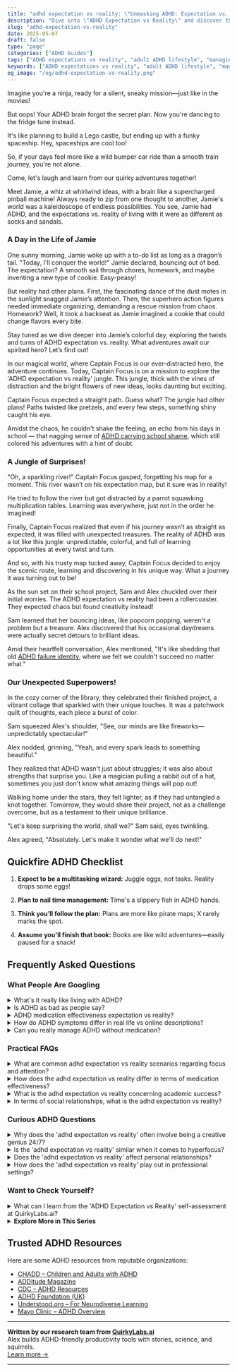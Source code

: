 ```yaml
---
title: "adhd expectation vs reality: \"Unmasking ADHD: Expectation vs. Reality – Find Joy & Insight!\""
description: "Dive into \"ADHD Expectation vs Reality\" and discover the humorous, heartwarming truths of ADHD life. Feel seen, understood, and joyfully validated!"
slug: "adhd-expectation-vs-reality"
date: 2025-05-07
draft: false
type: "page"
categories: ["ADHD Guides"]
tags: ["ADHD expectations vs reality", "adult ADHD lifestyle", "managing ADHD unpredictability", "ADHD humor and insights", "ADHD daily challenges", "ADHD creative thinking", "ADHD coping strategies for adults"]
keywords: ["ADHD expectations vs reality", "adult ADHD lifestyle", "managing ADHD unpredictability", "ADHD humor and insights", "ADHD daily challenges", "ADHD creative thinking", "ADHD coping strategies for adults"]
og_image: "/og/adhd-expectation-vs-reality.png"
---
```


Imagine you're a ninja, ready for a silent, sneaky mission—just like in the movies!

But oops! Your ADHD brain forgot the secret plan. Now you're dancing to the fridge tune instead.

It's like planning to build a Lego castle, but ending up with a funky spaceship. Hey, spaceships are cool too!

So, if your days feel more like a wild bumper car ride than a smooth train journey, you're not alone.

Come, let's laugh and learn from our quirky adventures together!

Meet Jamie, a whiz at whirlwind ideas, with a brain like a supercharged pinball machine! Always ready to zip from one thought to another, Jamie's world was a kaleidoscope of endless possibilities. You see, Jamie had ADHD, and the expectations vs. reality of living with it were as different as socks and sandals.

### A Day in the Life of Jamie

One sunny morning, Jamie woke up with a to-do list as long as a dragon’s tail. "Today, I'll conquer the world!" Jamie declared, bouncing out of bed. The expectation? A smooth sail through chores, homework, and maybe inventing a new type of cookie. Easy-peasy!

But reality had other plans. First, the fascinating dance of the dust motes in the sunlight snagged Jamie’s attention. Then, the superhero action figures needed immediate organizing, demanding a rescue mission from chaos. Homework? Well, it took a backseat as Jamie imagined a cookie that could change flavors every bite.

Stay tuned as we dive deeper into Jamie’s colorful day, exploring the twists and turns of ADHD expectation vs. reality. What adventures await our spirited hero? Let’s find out!

In our magical world, where Captain Focus is our ever-distracted hero, the adventure continues. Today, Captain Focus is on a mission to explore the 'ADHD expectation vs reality' jungle. This jungle, thick with the vines of distraction and the bright flowers of new ideas, looks daunting but exciting.

Captain Focus expected a straight path. Guess what? The jungle had other plans! Paths twisted like pretzels, and every few steps, something shiny caught his eye.

Amidst the chaos, he couldn't shake the feeling, an echo from his days in school — that nagging sense of [ADHD carrying school shame](/pages/adhd-carrying-school-shame/), which still colored his adventures with a hint of doubt.

### A Jungle of Surprises!

"Oh, a sparkling river!" Captain Focus gasped, forgetting his map for a moment. This river wasn’t on his expectation map, but it sure was in reality!

He tried to follow the river but got distracted by a parrot squawking multiplication tables. Learning was everywhere, just not in the order he imagined!

Finally, Captain Focus realized that even if his journey wasn’t as straight as expected, it was filled with unexpected treasures. The reality of ADHD was a lot like this jungle: unpredictable, colorful, and full of learning opportunities at every twist and turn.

And so, with his trusty map tucked away, Captain Focus decided to enjoy the scenic route, learning and discovering in his unique way. What a journey it was turning out to be!

As the sun set on their school project, Sam and Alex chuckled over their initial worries. The ADHD expectation vs reality had been a rollercoaster. They expected chaos but found creativity instead!

Sam learned that her bouncing ideas, like popcorn popping, weren't a problem but a treasure. Alex discovered that his occasional daydreams were actually secret detours to brilliant ideas.

Amid their heartfelt conversation, Alex mentioned, "It's like shedding that old [ADHD failure identity](/pages/adhd-failure-identity/), where we felt we couldn't succeed no matter what."

### Our Unexpected Superpowers!

In the cozy corner of the library, they celebrated their finished project, a vibrant collage that sparkled with their unique touches. It was a patchwork quilt of thoughts, each piece a burst of color.

Sam squeezed Alex's shoulder, "See, our minds are like fireworks—unpredictably spectacular!"

Alex nodded, grinning, "Yeah, and every spark leads to something beautiful."

They realized that ADHD wasn't just about struggles; it was also about strengths that surprise you. Like a magician pulling a rabbit out of a hat, sometimes you just don't know what amazing things will pop out!

Walking home under the stars, they felt lighter, as if they had untangled a knot together. Tomorrow, they would share their project, not as a challenge overcome, but as a testament to their unique brilliance.

"Let's keep surprising the world, shall we?" Sam said, eyes twinkling.

Alex agreed, "Absolutely. Let's make it wonder what we'll do next!"

## Quickfire ADHD Checklist

1. **Expect to be a multitasking wizard:** Juggle eggs, not tasks. Reality drops some eggs!

2. **Plan to nail time management:** Time's a slippery fish in ADHD hands.

3. **Think you’ll follow the plan:** Plans are more like pirate maps; X rarely marks the spot.

4. **Assume you'll finish that book:** Books are like wild adventures—easily paused for a snack!

## Frequently Asked Questions



### What People Are Googling

<details><summary>What's it really like living with ADHD?</summary><p>Living with ADHD can certainly be a unique and dynamic experience! Imagine your brain as a browser with multiple tabs open all at once, where focus shifts rapidly from one thought or task to another. This can make everyday activities quite challenging, but it also brings a vibrant intensity to life, often accompanied by bursts of creativity and problem-solving abilities that are truly outside the box. It's like having a super-charged mind that, once you learn how to pilot it effectively, can take you on some amazing adventures.</p></details>
<details><summary>Is ADHD as bad as people say?</summary><p>The view of ADHD can sometimes be clouded by misunderstandings and stereotypes, making it seem daunting. It's important to remember that ADHD includes a range of experiences, and it's as unique as the individual it affects. While it can present challenges, such as difficulties with focus, impulsivity, and managing time, it also comes with unique strengths like creativity, empathy, and the ability to think outside the box. Embracing both the challenges and the strengths can lead to a fulfilling and successful life.</p></details>
<details><summary>ADHD medication effectiveness expectation vs reality?</summary><p>Navigating ADHD medication can often feel like a journey of trial and error, but it's important to set realistic expectations. Many people anticipate immediate and dramatic changes, but the reality is that effectiveness can vary widely from one person to another. It's like finding the perfect pair of shoes; it has to fit just right to work well. Be patient and keep close communication with your healthcare provider to fine-tune your treatment plan for the best results. Remember, it's all about finding what works uniquely well for you!</p></details>
<details><summary>How do ADHD symptoms differ in real life vs online descriptions?</summary><p>Oh, this is a cozy little question that digs into the heart of understanding ADHD! In real life, ADHD symptoms can show up in more nuanced and personal ways than the broad strokes often described online. For instance, while you might read about forgetfulness, in day-to-day life, this could mean misplacing your keys, forgetting an important email, or even skipping a meal because you got absorbed in a task. Each person's experience is like their own cozy, unique pattern in a quilt—similar themes, but with personal twists that make their experience distinct from what you might read in general descriptions.</p></details>
<details><summary>Can you really manage ADHD without medication?</summary><p>Absolutely, managing ADHD without medication is a viable option for many! Each person's ADHD is unique, so what works well for one might not be the best for another. Non-medication strategies, like structured routines, mindfulness practices, coaching, and therapy, can be incredibly effective in managing ADHD symptoms. It's all about finding the right combination of strategies that work for you and creating a supportive environment that helps you thrive.</p></details>



### Practical FAQs

<details><summary>What are common adhd expectation vs reality scenarios regarding focus and attention?</summary><p>Absolutely, diving into the expectation vs. reality of focusing with ADHD can be really enlightening! Often, the expectation is that if someone with ADHD finds something interesting, they can focus on it without any issues. However, the reality is that even with highly engaging tasks, distractions can still creep in, leading to inconsistent focus levels. This doesn't mean you're not trying hard enough; it's just a part of navigating ADHD. Remember, it's perfectly okay to have varied focus, and finding strategies that work for you can make a big difference!</p></details>
<details><summary>How does the adhd expectation vs reality differ in terms of medication effectiveness?</summary><p>Starting ADHD medication can often feel like setting out on a hopeful journey, and it's common to have high expectations about the changes it might bring. In reality, while many find medication to be a helpful tool, its effectiveness can vary widely from person to person. It's a bit like finding the right pair of glasses—sometimes a few adjustments are needed to get the clearest view. Remember, it’s perfectly okay if your experience requires a bit of fine-tuning with your healthcare provider to find what works best for you.</p></details>
<details><summary>What is the adhd expectation vs reality concerning academic success?</summary><p>Navigating academic success with ADHD can often feel like a journey through a landscape dotted with unexpected twists and turns. The common expectation might be that ADHD always makes academic achievement harder, with difficulties in concentration, procrastination, and keeping up with deadlines. In reality, while these challenges are certainly part of the picture, many individuals with ADHD also possess unique strengths such as creativity, problem-solving skills, and the ability to think outside the box. With the right strategies, support, and understanding, academic success isn't just a possibility; it can be a vibrant reality that celebrates your unique approach to learning.</p></details>
<details><summary>In terms of social relationships, what is the adhd expectation vs reality?</summary><p>Navigating social relationships with ADHD can often feel like a balancing act between expectation and reality. You might expect yourself to remember every detail, keep up with every message, and manage social cues flawlessly. However, the reality is often different—forgetting details, struggling with timely responses, or feeling overwhelmed in social settings are common experiences. It's important to remember that these challenges are just a part of your unique journey with ADHD, and embracing strategies like setting reminders, communicating openly about your needs, and allowing yourself grace can make a big difference.</p></details>



### Curious ADHD Questions

<details><summary>Why does the 'adhd expectation vs reality' often involve being a creative genius 24/7?</summary><p>Ah, the old "expectation vs reality" scenario! It's quite common to hear about the stereotype that folks with ADHD are always brimming with creativity, often portrayed as constant whirlwinds of groundbreaking ideas. In reality, while many with ADHD do have creative streaks, creativity can come in waves — sometimes you're overflowing with ideas, and other times, not so much. It's important to remember that having ADHD means experiencing a unique blend of challenges and strengths, and it's perfectly okay if being a "creative genius 24/7" isn't one of them all the time. Let's embrace the ebb and flow of our creative energies without being too hard on ourselves.</p></details>
<details><summary>Is the 'adhd expectation vs reality' similar when it comes to hyperfocus?</summary><p>Absolutely, the concept of "expectation vs. reality" definitely applies to ADHD hyperfocus. Often, the expectation might be that hyperfocus is super convenient, allowing someone to dive deep and stay productive on command. In reality, though, hyperfocus can be a bit of a wild card. It may not always kick in when you need it most, and sometimes it locks onto tasks that aren't the top priority, like getting lost in a book when you really meant to clean the house. It's all part of navigating ADHD's unique twists and turns!</p></details>
<details><summary>Does the 'adhd expectation vs reality' affect personal relationships?</summary><p>Absolutely, the "ADHD expectation vs. reality" can definitely play a role in personal relationships. It's common for folks with ADHD to have high expectations for themselves in social interactions, which might not always align with how things pan out. This mismatch can sometimes lead to feelings of disappointment or misunderstandings with loved ones. Remember, open communication about your experiences and challenges with ADHD can really help bridge any gaps and strengthen your relationships. It's all about finding that cozy middle ground where understanding flourishes!</p></details>
<details><summary>How does the 'adhd expectation vs reality' play out in professional settings?</summary><p>Ah, the classic 'ADHD expectation vs. reality' in professional settings can be quite a journey to navigate! Expectation-wise, you might plan to tackle your tasks in a straightforward, efficient manner, ticking off each item on your to-do list with precision. However, the reality can often involve getting sidetracked by new ideas, unexpected urgencies, or the deep dive into tasks that suddenly seem fascinating. Remember, it’s completely okay! This is just a part of the unique way your ADHD brain works, and with strategies like time-blocking, prioritization, and perhaps some tech tools, you can navigate these waters more smoothly.</p></details>



### Want to Check Yourself?

<details><summary>What can I learn from the 'ADHD Expectation vs Reality' self-assessment at QuirkyLabs.ai?</summary><p>Absolutely, taking the "ADHD Expectation vs. Reality" self-assessment at QuirkyLabs.ai can be quite enlightening! This tool is designed to help you understand the discrepancies between how you expect tasks and activities to go versus how they actually unfold in reality. It's a cozy way to gently uncover patterns in your thinking and behavior that might be holding you back or causing you stress. By identifying these gaps, you can work on strategies to align your expectations more closely with your real-life experiences, making daily life feel a bit more manageable and a lot less surprising.</p></details>

<script type="application/ld+json">
{
  "@context": "https://schema.org",
  "@type": "FAQPage",
  "mainEntity": [
    {
      "@type": "Question",
      "name": "What's it really like living with ADHD?",
      "acceptedAnswer": {
        "@type": "Answer",
        "text": "Living with ADHD can certainly be a unique and dynamic experience! Imagine your brain as a browser with multiple tabs open all at once, where focus shifts rapidly from one thought or task to another. This can make everyday activities quite challenging, but it also brings a vibrant intensity to life, often accompanied by bursts of creativity and problem-solving abilities that are truly outside the box. It's like having a super-charged mind that, once you learn how to pilot it effectively, can take you on some amazing adventures."
      }
    },
    {
      "@type": "Question",
      "name": "Is ADHD as bad as people say?",
      "acceptedAnswer": {
        "@type": "Answer",
        "text": "The view of ADHD can sometimes be clouded by misunderstandings and stereotypes, making it seem daunting. It's important to remember that ADHD includes a range of experiences, and it's as unique as the individual it affects. While it can present challenges, such as difficulties with focus, impulsivity, and managing time, it also comes with unique strengths like creativity, empathy, and the ability to think outside the box. Embracing both the challenges and the strengths can lead to a fulfilling and successful life."
      }
    },
    {
      "@type": "Question",
      "name": "ADHD medication effectiveness expectation vs reality?",
      "acceptedAnswer": {
        "@type": "Answer",
        "text": "Navigating ADHD medication can often feel like a journey of trial and error, but it's important to set realistic expectations. Many people anticipate immediate and dramatic changes, but the reality is that effectiveness can vary widely from one person to another. It's like finding the perfect pair of shoes; it has to fit just right to work well. Be patient and keep close communication with your healthcare provider to fine-tune your treatment plan for the best results. Remember, it's all about finding what works uniquely well for you!"
      }
    },
    {
      "@type": "Question",
      "name": "How do ADHD symptoms differ in real life vs online descriptions?",
      "acceptedAnswer": {
        "@type": "Answer",
        "text": "Oh, this is a cozy little question that digs into the heart of understanding ADHD! In real life, ADHD symptoms can show up in more nuanced and personal ways than the broad strokes often described online. For instance, while you might read about forgetfulness, in day-to-day life, this could mean misplacing your keys, forgetting an important email, or even skipping a meal because you got absorbed in a task. Each person's experience is like their own cozy, unique pattern in a quilt\u2014similar themes, but with personal twists that make their experience distinct from what you might read in general descriptions."
      }
    },
    {
      "@type": "Question",
      "name": "Can you really manage ADHD without medication?",
      "acceptedAnswer": {
        "@type": "Answer",
        "text": "Absolutely, managing ADHD without medication is a viable option for many! Each person's ADHD is unique, so what works well for one might not be the best for another. Non-medication strategies, like structured routines, mindfulness practices, coaching, and therapy, can be incredibly effective in managing ADHD symptoms. It's all about finding the right combination of strategies that work for you and creating a supportive environment that helps you thrive."
      }
    }
  ]
}
</script>
<script type="application/ld+json">
{
  "@context": "https://schema.org",
  "@type": "Article",
  "author": {
    "@type": "Person",
    "name": "QuirkyLabs",
    "url": "https://quirkylabs.ai/about"
  },
  "headline": "adhd expectation vs reality: \"Unmasking ADHD: Expectation vs. Reality \u2013 Find Joy & Insight!\"",
  "mainEntityOfPage": "https://blog.quirkylabs.ai/pages/adhd-expectation-vs-reality/",
  "datePublished": "2025-05-07"
}
</script>
<script type="application/ld+json">
{
  "@context": "https://schema.org",
  "@type": "BreadcrumbList",
  "itemListElement": [
    {
      "@type": "ListItem",
      "position": 1,
      "name": "Home",
      "item": "https://quirkylabs.ai/"
    },
    {
      "@type": "ListItem",
      "position": 2,
      "name": "Blog",
      "item": "https://blog.quirkylabs.ai/"
    },
    {
      "@type": "ListItem",
      "position": 3,
      "name": "adhd expectation vs reality: \"Unmasking ADHD: Expectation vs. Reality \u2013 Find Joy & Insight!\"",
      "item": "https://blog.quirkylabs.ai/pages/adhd-expectation-vs-reality/"
    }
  ]
}
</script>

<details>
<summary><strong>Explore More in This Series</strong></summary>

- [Adhd Childhood Labels](/pages/adhd-childhood-labels/)
- [Adhd Feel Lazy](/pages/adhd-feel-lazy/)
- [Adhd Failure Identity](/pages/adhd-failure-identity/)
- [Adhd Bad Kid Label](/pages/adhd-bad-kid-label/)
- [Adhd Constant Self Doubt](/pages/adhd-constant-self-doubt/)
- [Adhd Afraid Of Being Seen](/pages/adhd-afraid-of-being-seen/)
- [Adhd Always In Trouble](/pages/adhd-always-in-trouble/)
- [Adhd Fear Of Judgment](/pages/adhd-fear-of-judgment/)
</details>



## Trusted ADHD Resources

Here are some ADHD resources from reputable organizations:

- [CHADD – Children and Adults with ADHD](https://chadd.org)
- [ADDitude Magazine](https://www.additudemag.com)
- [CDC – ADHD Resources](https://www.cdc.gov/ncbddd/adhd)
- [ADHD Foundation (UK)](https://www.adhdfoundation.org.uk)
- [Understood.org – For Neurodiverse Learning](https://www.understood.org)
- [Mayo Clinic – ADHD Overview](https://www.mayoclinic.org/diseases-conditions/adhd)


---

**Written by our research team from [QuirkyLabs.ai](https://quirkylabs.ai)**  
Alex builds ADHD-friendly productivity tools with stories, science, and squirrels.  
[Learn more →](https://quirkylabs.ai)

---